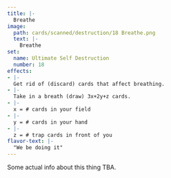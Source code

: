 ```yaml
---
title: |-
  Breathe
image: 
  path: cards/scanned/destruction/18 Breathe.png
  text: |-
    Breathe
set:
  name: Ultimate Self Destruction
  number: 18
effects: 
- |-
  Get rid of (discard) cards that affect breathing.
- |-
  Take in a breath (draw) 3x+2y+z cards.
- |-
  x = # cards in your field
- |-
  y = # cards in your hand
- |-
  z = # trap cards in front of you
flavor-text: |-
  "We be doing it"
---
```

Some actual info about this thing TBA.

